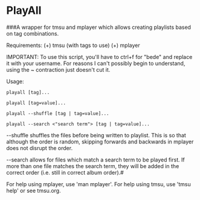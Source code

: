 PlayAll
=======

###A wrapper for tmsu and mplayer which allows creating playlists based on tag combinations. 

Requirements:
  (+) tmsu (with tags to use)
  (+) mplayer
  
IMPORTANT:
  To use this script, you'll have to ctrl+f for "bede" and replace it with your username.
  For reasons I can't possibly begin to understand, using the ~ contraction just doesn't cut it.
  

Usage:

    playall [tag]...
  
    playall [tag=value]...
  
    playall --shuffle [tag | tag=value]...
  
    playall --search <"search term"> [tag | tag=value]...
  
  
--shuffle shuffles the files before being written to playlist. This is so that although the order is random, skipping forwards and backwards in mplayer does not disrupt the order.

--search allows for files which match a search term to be played first. If more than one file matches the search term, they will be added in the correct order (i.e. still in correct album order).#

For help using mplayer, use 'man mplayer'.
For help using tmsu, use 'tmsu help' or see tmsu.org.
